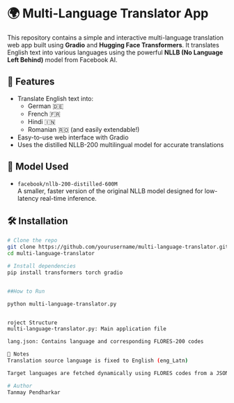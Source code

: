 # 🌍 Multi-Language Translator App

This repository contains a simple and interactive multi-language translation web app built using **Gradio** and **Hugging Face Transformers**. It translates English text into various languages using the powerful **NLLB (No Language Left Behind)** model from Facebook AI.

## 🔧 Features

- Translate English text into:
  - German 🇩🇪
  - French 🇫🇷
  - Hindi 🇮🇳
  - Romanian 🇷🇴 (and easily extendable!)
- Easy-to-use web interface with Gradio
- Uses the distilled NLLB-200 multilingual model for accurate translations

## 🧠 Model Used

- `facebook/nllb-200-distilled-600M`  
  A smaller, faster version of the original NLLB model designed for low-latency real-time inference.

## 🛠️ Installation

```bash
# Clone the repo
git clone https://github.com/yourusername/multi-language-translator.git
cd multi-language-translator

# Install dependencies
pip install transformers torch gradio


##How to Run

python multi-language-translator.py


roject Structure
multi-language-translator.py: Main application file

lang.json: Contains language and corresponding FLORES-200 codes

📝 Notes
Translation source language is fixed to English (eng_Latn)

Target languages are fetched dynamically using FLORES codes from a JSON file

# Author
Tanmay Pendharkar
